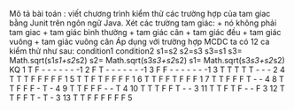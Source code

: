﻿Mô tả bài toán : viết chương trình kiểm thử các trường hợp của tam giac bằng Junit trên ngôn ngữ Java.
Xét các trường tam giác: + nó không phải tam giac
			+ tam giác bình thường
			+ tam giác cân
			+ tam giác đều
			+ tam giác vuông
			+ tam giác vuông cân
Áp dụng với trường hợp MCDC ta có 12 ca kiểm thử như sau:
	condition1   condition2 	s1=s2    s2=s3    s3=s1 	s3= Math.sqrt(s1*s1+s2*s2)  	s2= Math.sqrt(s3*s3+s2*s2)     s1= Math.sqrt(s3*s3+s2*s2)     KQ
1     T           F                -      -          -          -                                   -                           -                         -1
2     F           T                -      -          -          -                                   -                           -                         -1
3     F           F                -      -          -          -                                   -                           -                         -1
3     T           T                T       T         T          -                                   -                           -                         2
4     T 		  T                T       F         F          F                                   F                           F                         1
5     T           T                F       T         F          F                                   F                           F                         1
6     T           T                F       F         T          F                                   F                           F                         1
7     T           T                F       F         F          T                                   -                           -                         4
8     T           T                F       F         F          -                                   T                           -                         4
9     T           T                F       F         F          -                                   -                           T                         4
10    T           T                T       F         F          T                                   -                           -                         3
11    T           T                F       T         F          -                                   -                           F                         3
12    T           T                F       F         T          -                                   T                           -                         3
13    T           T                F       F         F          F                                   F                           F                         5